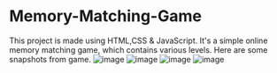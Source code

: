 # Memory-Matching-Game
This project is made using HTML,CSS &amp; JavaScript.  It's a simple online memory matching game, which contains various levels. Here are some snapshots from game.
![image](https://github.com/user-attachments/assets/8422584a-09b7-4efc-8985-c138eacd9a8a)
![image](https://github.com/user-attachments/assets/2de80810-d769-4cbd-ab20-df4e94ba1a9b)
![image](https://github.com/user-attachments/assets/9188e707-38e9-47c3-8c14-6498311baba5)
![image](https://github.com/user-attachments/assets/60c0f087-dd91-4bc7-a45c-e8e471d7d77d)




